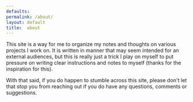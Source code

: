 ```yaml
---
defaults:
permalink: /about/
layout: default
title:  about
---
```


This site is a way for me to organize my notes and thoughts on various projects I work on.  It is written in manner that may seem intended for an external audiences, but this is really just a trick I play on myself to put pressure on writing clear instructions and notes to myself (thanks  for the inspiration for this).

With that said, if you do happen to stumble across this site, please don't let that stop you from reaching out if you do have any questions, comments or suggestions.
